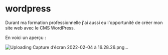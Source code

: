 # wordpress

Durant ma formation professionnelle j'ai aussi eu l'opportunité de créer mon site web avec le CMS WordPress. 

En voici un aperçu :


![Uploading Capture d’écran 2022-02-04 à 16.28.26.png…]()

